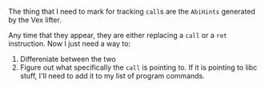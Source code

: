 The thing that I need to mark for tracking `call`s are the `AbiHints` generated by the Vex lifter.

Any time that they appear, they are either replacing a `call` or a `ret` instruction. Now I just need a way to:

1. Differeniate between the two
2. Figure out what specifically the `call` is pointing to. If it is pointing to libc stuff, I'll need to add it to my list of program commands.
